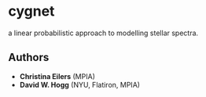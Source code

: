 # cygnet 

a linear probabilistic approach to modelling stellar spectra. 


Authors
------------
* **Christina Eilers** (MPIA)
* **David W. Hogg** (NYU, Flatiron, MPIA)

